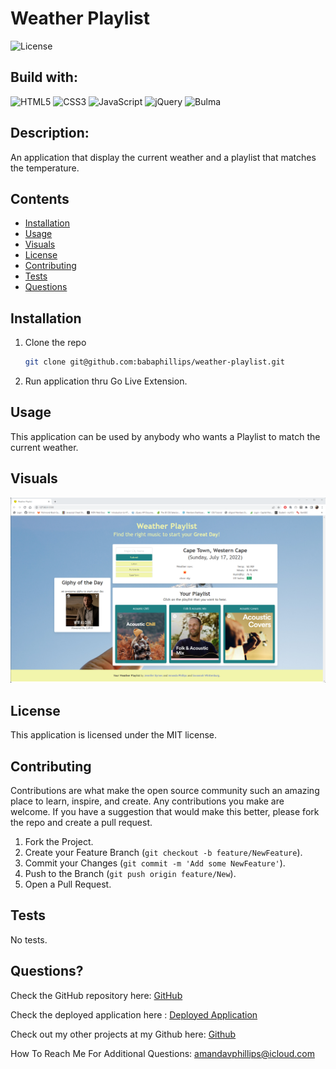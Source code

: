 # Weather Playlist

![License](https://img.shields.io/badge/License-MIT-lightblue.svg)

## Build with:

![HTML5](https://img.shields.io/badge/html5-%23E34F26.svg?style=for-the-badge&logo=html5&logoColor=white)
![CSS3](https://img.shields.io/badge/css3-%231572B6.svg?style=for-the-badge&logo=css3&logoColor=white)
![JavaScript](https://img.shields.io/badge/javascript-%23323330.svg?style=for-the-badge&logo=javascript&logoColor=%23F7DF1E)
![jQuery](https://img.shields.io/badge/jquery-%230769AD.svg?style=for-the-badge&logo=jquery&logoColor=white)
![Bulma](https://img.shields.io/badge/bulma-00D0B1?style=for-the-badge&logo=bulma&logoColor=white)

## Description:

An application that display the current weather and a playlist that matches the temperature.

## Contents

- [Installation](#installation)
- [Usage](#usage)
- [Visuals](#visuals)
- [License](#license)
- [Contributing](#contributing)
- [Tests](#tests)
- [Questions](#questions)

## Installation

1. Clone the repo
   ```sh
   git clone git@github.com:babaphillips/weather-playlist.git
   ```
2. Run application thru Go Live Extension.

## Usage

This application can be used by anybody who wants a Playlist to match the current weather.

## Visuals

![MockUp](images/Weather-playlistfinalscreenshot.png)

## License

This application is licensed under the MIT license.

## Contributing

Contributions are what make the open source community such an amazing place to learn, inspire, and create. Any contributions you make are welcome. If you have a suggestion that would make this better, please fork the repo and create a pull request.

1. Fork the Project.
2. Create your Feature Branch (`git checkout -b feature/NewFeature`).
3. Commit your Changes (`git commit -m 'Add some NewFeature'`).
4. Push to the Branch (`git push origin feature/New`).
5. Open a Pull Request.

## Tests

No tests.

## Questions?

Check the GitHub repository here: [GitHub](https://github.com/babaphillips/weather-playlist)

Check the deployed application here : [Deployed Application](https://babaphillips.github.io/weather-playlist/)

Check out my other projects at my Github here: [Github](https://github.com/babaphillips)

How To Reach Me For Additional Questions: amandavphillips@icloud.com
